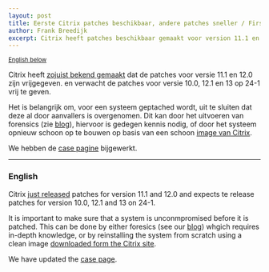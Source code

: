 ```yaml
---
layout: post
title: Eerste Citrix patches beschikbaar, andere patches sneller / First Citrix patches available, other patches available sooner
author: Frank Breedijk
excerpt: Citrix heeft patches beschikbaar gemaakt voor version 11.1 en 12.0 en verwacht de andere patches op 24-1 / Citrix has released patches for version 11.1 and 12.0 and expects to release the other patches on 24-1.
---
```

<small>[English below](#english)</small>

Citrix heeft [zojuist bekend gemaakt](https://www.citrix.com/blogs/2020/01/19/vulnerability-update-first-permanent-fixes-available-timeline-accelerated/) dat de patches voor versie 11.1 en 12.0 zijn vrijgegeven. en verwacht de patches voor versie 10.0, 12.1 en 13 op 24-1 vrij te geven. 

Het is belangrijk om, voor een systeem geptached wordt, uit te sluiten dat deze al door aanvallers is overgenomen. Dit kan door het uitvoeren van forensics (zie [blog](/2020/01/15/How-to-check-your-Citrix-gateway/)), hiervoor is gedegen kennis nodig, of door het systeem opnieuw schoon op te bouwen op basis van een schoon [image van Citrix](https://www.citrix.com/downloads/citrix-adc/).

We hebben de [case pagine](/cases/202001-Citrix-ADC/) bijgewerkt.

<hr>

### <a name="english"></a>English

Citrix [just released](https://www.citrix.com/blogs/2020/01/19/vulnerability-update-first-permanent-fixes-available-timeline-accelerated/) patches for version 11.1 and 12.0 and expects te release patches for version 10.0, 12.1 and 13 on 24-1.

It is important to make sure that a system is unconmpromised before it is patched. This can be done by either foresics (see our [blog](/2020/01/15/How-to-check-your-Citrix-gateway/))  whgich requires in-depth knowledge, or by reinstalling the system from scratch using a clean image [downloaded form the Citrix site](https://www.citrix.com/downloads/citrix-adc/).

We have updated the [case page](/cases/202001-Citrix-ADC/).